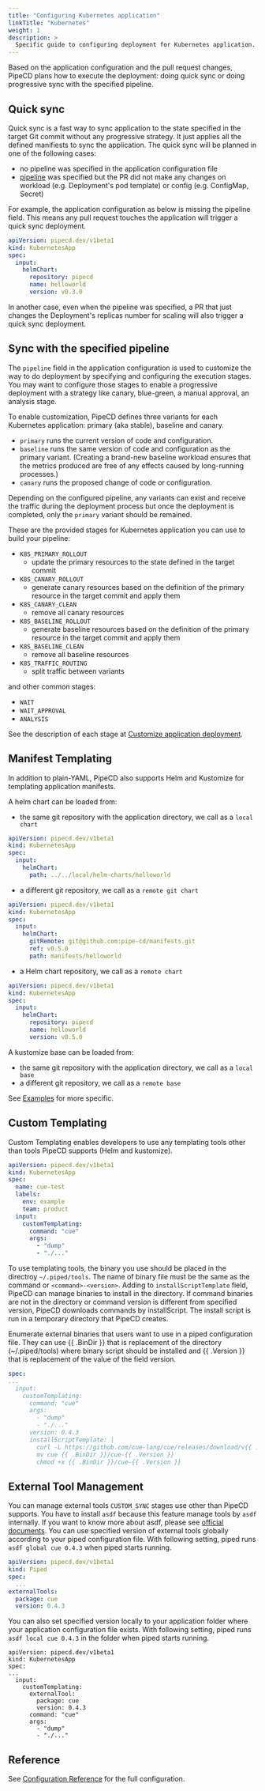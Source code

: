 ```yaml
---
title: "Configuring Kubernetes application"
linkTitle: "Kubernetes"
weight: 1
description: >
  Specific guide to configuring deployment for Kubernetes application.
---
```


Based on the application configuration and the pull request changes, PipeCD plans how to execute the deployment: doing quick sync or doing progressive sync with the specified pipeline.

## Quick sync

Quick sync is a fast way to sync application to the state specified in the target Git commit without any progressive strategy. It just applies all the defined manifiests to sync the application.
The quick sync will be planned in one of the following cases:
- no pipeline was specified in the application configuration file
- [pipeline](../../../configuration-reference/#pipeline) was specified but the PR did not make any changes on workload (e.g. Deployment's pod template) or config (e.g. ConfigMap, Secret)

For example, the application configuration as below is missing the pipeline field. This means any pull request touches the application will trigger a quick sync deployment.

``` yaml
apiVersion: pipecd.dev/v1beta1
kind: KubernetesApp
spec:
  input:
    helmChart:
      repository: pipecd
      name: helloworld
      version: v0.3.0
```

In another case, even when the pipeline was specified, a PR that just changes the Deployment's replicas number for scaling will also trigger a quick sync deployment.

## Sync with the specified pipeline

The `pipeline` field in the application configuration is used to customize the way to do deployment by specifying and configuring the execution stages. You may want to configure those stages to enable a progressive deployment with a strategy like canary, blue-green, a manual approval, an analysis stage.

To enable customization, PipeCD defines three variants for each Kubernetes application: primary (aka stable), baseline and canary.
- `primary` runs the current version of code and configuration.
- `baseline` runs the same version of code and configuration as the primary variant. (Creating a brand-new baseline workload ensures that the metrics produced are free of any effects caused by long-running processes.)
- `canary` runs the proposed change of code or configuration.

Depending on the configured pipeline, any variants can exist and receive the traffic during the deployment process but once the deployment is completed, only the `primary` variant should be remained.

These are the provided stages for Kubernetes application you can use to build your pipeline:

- `K8S_PRIMARY_ROLLOUT`
  - update the primary resources to the state defined in the target commit
- `K8S_CANARY_ROLLOUT`
  - generate canary resources based on the definition of the primary resource in the target commit and apply them
- `K8S_CANARY_CLEAN`
  - remove all canary resources
- `K8S_BASELINE_ROLLOUT`
  - generate baseline resources based on the definition of the primary resource in the target commit and apply them
- `K8S_BASELINE_CLEAN`
  - remove all baseline resources
- `K8S_TRAFFIC_ROUTING`
  - split traffic between variants

and other common stages:
- `WAIT`
- `WAIT_APPROVAL`
- `ANALYSIS`

See the description of each stage at [Customize application deployment](../../customizing-deployment/).

## Manifest Templating

In addition to plain-YAML, PipeCD also supports Helm and Kustomize for templating application manifests.

A helm chart can be loaded from:
- the same git repository with the application directory, we call as a `local chart`

``` yaml
apiVersion: pipecd.dev/v1beta1
kind: KubernetesApp
spec:
  input:
    helmChart:
      path: ../../local/helm-charts/helloworld
```

- a different git repository, we call as a `remote git chart`

``` yaml
apiVersion: pipecd.dev/v1beta1
kind: KubernetesApp
spec:
  input:
    helmChart:
      gitRemote: git@github.com:pipe-cd/manifests.git
      ref: v0.5.0
      path: manifests/helloworld
```

- a Helm chart repository, we call as a `remote chart`

``` yaml
apiVersion: pipecd.dev/v1beta1
kind: KubernetesApp
spec:
  input:
    helmChart:
      repository: pipecd
      name: helloworld
      version: v0.5.0
```

A kustomize base can be loaded from:
- the same git repository with the application directory, we call as a `local base`
- a different git repository, we call as a `remote base`

See [Examples](../../../examples/#kubernetes-applications) for more specific.

## Custom Templating
Custom Templating enables developers to use any templating tools other than tools PipeCD supports (Helm and kustomize).
```yaml
apiVersion: pipecd.dev/v1beta1
kind: KubernetesApp
spec:
  name: cue-test
  labels:
    env: example
    team: product
  input:
    customTemplating:
      command: "cue"
      args:
        - "dump"
        - "./..."
```

To use templating tools, the binary you use should be placed in the directroy `~/.piped/tools`. The name of binary file must be the same as the command or `<command>-<version>`. Adding to `installScriptTemplate` field, PipeCD can manage binaries to install in the directory. If command binaries are not in the directory or command version is different from specified version, PipeCD downloads commands by installScript. The install script is run in a temporary directory that PipeCD creates.

Enumerate external binaries that users want to use in a piped configuration file. They can use {{ .BinDir }} that is replacement of the directory (~/.piped/tools) where binary script should be installed and {{ .Version }} that is replacement of the value of the field version.
```yaml
spec:
...
  input:
    customTemplating:
      command: "cue"
      args:
        - "dump"
        - "./..."
      version: 0.4.3
      installScriptTemplate: |
        curl -L https://github.com/cue-lang/cue/releases/download/v{{ .Version }}/cue_v{{ .Version }}_darwin_arm64.tar.gz | tar xvz
        mv cue {{ .BinDir }}/cue-{{ .Version }}
        chmod +x {{ .BinDir }}/cue-{{ .Version }}
```

## External Tool Management
You can manage external tools `CUSTOM_SYNC` stages use other than PipeCD supports. You have to install `asdf` because this feature manage tools by `asdf` internally. If you want to know more about asdf, please see [official documents](https://asdf-vm.com/).
You can use specified version of external tools globally according to your piped configuration file. With following setting, piped runs `asdf global cue 0.4.3` when piped starts running.
```yaml
apiVersion: pipecd.dev/v1beta1
kind: Piped
spec:
  ...
externalTools:
  package: cue
  version: 0.4.3
```

You can also set specified version locally to your application folder where your application configuration file exists. With following setting, piped runs `asdf local cue 0.4.3` in the folder when piped starts running.
```
apiVersion: pipecd.dev/v1beta1
kind: KubernetesApp
spec:
...
  input:
    customTemplating:
      externalTool:
        package: cue
        version: 0.4.3
      command: "cue"
      args:
        - "dump"
        - "./..."
```

## Reference

See [Configuration Reference](../../../configuration-reference/#kubernetes-application) for the full configuration.
